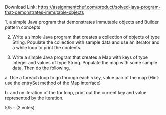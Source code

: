Download Link: https://assignmentchef.com/product/solved-java-program-that-demonstrates-immutable-objects
<br>
<p class="ui header product-top-header" title="Java program that demonstrates Immutable objects Solution">1. a simple Java program that demonstrates Immutable objects and Builder pattern concepts

2. Write a simple Java program that creates a collection of objects of type String. Populate the collection with sample data and use an iterator and a while loop to print the contents.

3. Write a simple Java program that creates a Map with keys of type Integer and values of type String. Populate the map with some sample data. Then do the following.

a. Use a foreach loop to go through each &lt;key, value pair of the map (Hint: use the entrySet method of the Map interface)

b. and on iteration of the for loop, print out the current key and value represented by the iteration.

5/5 - (2 votes)